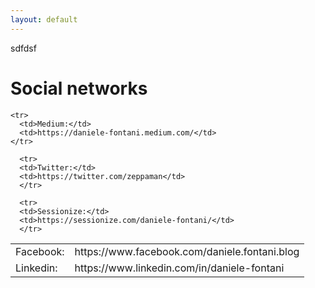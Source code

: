 ```yaml
---
layout: default
---
```

sdfdsf
<div class="home">

  <h1> Social networks </h1>
 
  <table>
    <tr>
      <td>Facebook:</td>
      <td>https://www.facebook.com/daniele.fontani.blog</td>
    </tr>
    <tr>
      <td>Linkedin:</td>
      <td>https://www.linkedin.com/in/daniele-fontani</td>
    </tr>
    
    <tr>
      <td>Medium:</td>
      <td>https://daniele-fontani.medium.com/</td>
    </tr>
    
      <tr>
      <td>Twitter:</td>
      <td>https://twitter.com/zeppaman</td>
      </tr>
    
      <tr>
      <td>Sessionize:</td>
      <td>https://sessionize.com/daniele-fontani/</td>
      </tr>
    
  </table>

</div>
